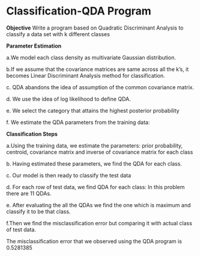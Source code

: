 # Classification-QDA Program
**Objective**
Write a program based on Quadratic Discriminant Analysis to classify a data set with k different classes

**Parameter Estimation**

a.We model each class density as multivariate Gaussian distribution. 

b.If we assume that the covariance matrices are same across all the k’s, it becomes Linear Discriminant Analysis method for classification.

c.	QDA abandons the idea of assumption of the common covariance matrix.

d.	We use the idea of log likelihood to define QDA. 

e.	We select the category that attains the highest posterior probability

f.	We estimate the QDA parameters from the training data:

**Classification Steps**

a.Using the training data, we estimate the parameters: prior probability, centroid, covariance matrix and inverse of covariance matrix for each class

b.	Having estimated these parameters, we find the QDA for each class.

c.	Our model is then ready to classify the test data

d.	For each row of test data, we find QDA for each class: In this problem there are 11 QDAs. 

e.	After evaluating the all the QDAs we find the one which is maximum and classify it to be that class. 

f.Then we find the misclassification error but comparing it with actual class of test data.

The misclassification error that we observed using the QDA program is 0.5281385



